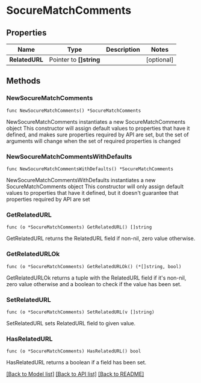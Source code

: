 # SocureMatchComments

## Properties

Name | Type | Description | Notes
------------ | ------------- | ------------- | -------------
**RelatedURL** | Pointer to **[]string** |  | [optional] 

## Methods

### NewSocureMatchComments

`func NewSocureMatchComments() *SocureMatchComments`

NewSocureMatchComments instantiates a new SocureMatchComments object
This constructor will assign default values to properties that have it defined,
and makes sure properties required by API are set, but the set of arguments
will change when the set of required properties is changed

### NewSocureMatchCommentsWithDefaults

`func NewSocureMatchCommentsWithDefaults() *SocureMatchComments`

NewSocureMatchCommentsWithDefaults instantiates a new SocureMatchComments object
This constructor will only assign default values to properties that have it defined,
but it doesn't guarantee that properties required by API are set

### GetRelatedURL

`func (o *SocureMatchComments) GetRelatedURL() []string`

GetRelatedURL returns the RelatedURL field if non-nil, zero value otherwise.

### GetRelatedURLOk

`func (o *SocureMatchComments) GetRelatedURLOk() (*[]string, bool)`

GetRelatedURLOk returns a tuple with the RelatedURL field if it's non-nil, zero value otherwise
and a boolean to check if the value has been set.

### SetRelatedURL

`func (o *SocureMatchComments) SetRelatedURL(v []string)`

SetRelatedURL sets RelatedURL field to given value.

### HasRelatedURL

`func (o *SocureMatchComments) HasRelatedURL() bool`

HasRelatedURL returns a boolean if a field has been set.


[[Back to Model list]](../README.md#documentation-for-models) [[Back to API list]](../README.md#documentation-for-api-endpoints) [[Back to README]](../README.md)


